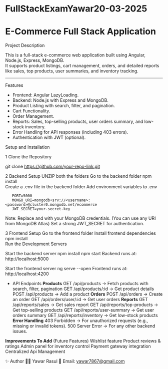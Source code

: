 # FullStackExamYawar20-03-2025
 # E-Commerce Full Stack Application
 
 Project Description
 
 This is a full-stack e-commerce web application built using Angular, Node.js, Express, MongoDB.  
 It supports product listings, cart management, orders, and detailed reports like sales, top products, user summaries, and inventory tracking.
 
 ---
 
 Features
 
 - Frontend: Angular LazyLoading.
 - Backend: Node.js with Express and MongoDB.
 - Product Listing with search, filter, and pagination.
 - Cart Functionality.
 - Order Management.
 - Reports: Sales, top-selling products, user orders summary, and low-stock inventory.
 - Error Handling for API responses (including 403 errors).
 - Authentication with JWT (optional).
 
 
 Setup and Installation
 
 1️ Clone the Repository  
 
 git clone https://github.com/your-repo-link.git
 
 
 2️ Backend Setup
 UNZIP both the folders
 Go to the backend folder
   npm install  
   Create a .env file in the backend folder
   Add environment variables to .env
       
       PORT=5000
       MONGO_URI=mongodb+srv://<username>:<password>@cluster0.mongodb.net/ecommerce  
       JWT_SECRET=your-secret-key
 
 Note:
 Replace <username> and <password> with your MongoDB credentials. (You can use any URI from MongoDB Atlas)
 Set a strong JWT_SECRET for authentication.
 
 3️ Frontend Setup
      Go to the frontend folder
      Install frontend dependencies
       npm install  
      Run the Development Servers
 
   Start the backend server
       npm install
       npm start
   Backend runs at: http://localhost:5000
 
   Start the frontend server
       ng serve --open
   Frontend runs at: http://localhost:4200
 
 * API Endpoints
 **Products**
 GET /api/products → Fetch products with search, filter, pagination
 GET /api/products/:id → Get product details
 POST /api/products → Add a product
 **Orders**
 POST /api/orders → Create an order
 GET /api/orders/user/:id → Get user orders
 **Reports**
 GET /api/reports/sales → Get sales report
 GET /api/reports/top-products → Get top-selling products
 GET /api/reports/user-summary → Get user orders summary
 GET /api/reports/inventory → Get low-stock products
 **Error Handling**
 403 Forbidden → For unauthorized requests (e.g., missing or invalid tokens).
 500 Server Error → For any other backend issues.
   
 **Improvements To Add** (Future Features)
 Wishlist feature
 Product reviews & ratings
 Admin panel for inventory control
 Payment gateway integration
 Centralized Api Management
 
 
 ✨ Author
 👨‍💻 Yawar Rasul
 📧 Email: yawar7867@gmail.com
